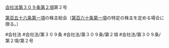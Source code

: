 [会社法第３０９条第２項](会社法＿＿＿＿第３０９条第２項)第２号

[第百五十六条第一項](会社法＿＿＿＿第１５６条第１項)の株主総会（[第百六十条第一項](会社法＿＿＿＿第１６０条第１項)の特定の株主を定める場合に限る。）


#会社法
#会社法/第３０９条
#会社法/第３０９条/第２項
#会社法/第３０９条/第２項/第２号
